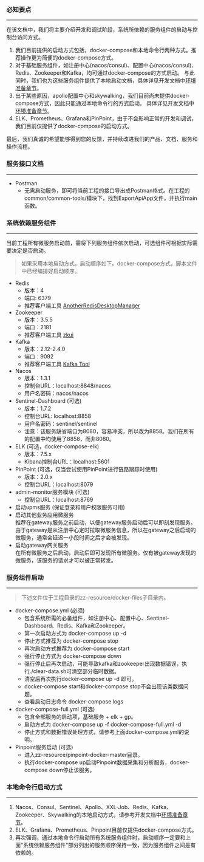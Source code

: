 ### 必知要点
---
在该文档中，我们将主要介绍开发和调试阶段，系统所依赖的服务组件的启动与控制台访问方式。

1. 我们目前提供的启动方式包括，docker-compose和本地命令行两种方式。推荐操作更为简便的docker-compose方式。
2. 对于基础服务组件，如注册中心(nacos/consul)、配置中心(nacos/consul)、Redis、Zookeeper和Kafka，均可通过docker-compose的方式启动。
与此同时，我们也为这些服务组件提供了本地启动文档，具体详见开发文档中[环境准备章节](http://www.orangeforms.com/development-doc/environment/)。
3. 出于某些原因，apollo配置中心和skywalking，我们目前尚未提供docker-compose方式，因此只能通过本地命令行的方式启动。
具体详见开发文档中[环境准备章节](http://www.orangeforms.com/development-doc/environment/)。
4. ELK、Prometheus、Grafana和PinPoint，由于不会影响正常的开发和调试，我们目前仅提供了docker-compose的启动方式。

最后，我们真诚的希望能够得到您的反馈，并持续改进我们的产品、文档、服务和操作流程。
### 服务接口文档
---
- Postman
  - 无需启动服务，即可将当前工程的接口导出成Postman格式。在工程的common/common-tools/模块下，找到ExportApiApp文件，并执行main函数。

### 系统依赖服务组件
---
当前工程所有微服务启动前，需将下列服务组件依次启动，可选组件可根据实际需要决定是否启动。
> 如果采用本地启动方式，启动顺序如下。docker-compose方式，脚本文件中已经编排好启动顺序。
- Redis
  - 版本：4
  - 端口: 6379
  - 推荐客户端工具 [AnotherRedisDesktopManager](https://github.com/qishibo/AnotherRedisDesktopManager)
- Zookeeper
  - 版本：3.5.5
  - 端口：2181
  - 推荐客户端工具 [zkui](https://github.com/DeemOpen/zkui)
- Kafka
  - 版本：2.12-2.4.0
  - 端口：9092
  - 推荐客户端工具 [Kafka Tool](http://www.kafkatool.com/download.html)
- Nacos
  - 版本：1.3.1
  - 控制台URL：localhost:8848/nacos
  - 用户名密码：nacos/nacos
- Sentinel-Dashboard (可选)
  - 版本：1.7.2
  - 控制台URL: localhost:8858
  - 用户名密码：sentinel/sentinel
  - 注意：该服务缺省端口为8080，容易冲突，所以改为8858。我们在所有的配置中均使用了8858，而非8080。
- ELK (可选，docker-compose-elk)
  - 版本：7.5.x
  - Kibana控制台URL：localhost:5601
- PinPoint (可选，仅当尝试使用PinPoint进行链路跟踪时使用)
  - 版本：2.0.x
  - 控制台URL：localhost:8079
- admin-monitor服务模块 (可选)
  - 控制台URL：localhost:8769
- 启动upms服务 (保证登录和用户权限服务可用)
- 启动其他业务应用微服务<br>
  推荐在gateway服务之前启动，以便gateway服务启动后可以即刻发现服务。由于gateway是从注册中心定时拉取微服务信息，所以在gateway之后启动的微服务，通常会延迟一小段时间之后才会被发现。
- 启动gateway网关服务<br>
  在所有微服务之后启动，启动后即可发现所有微服务。仅有被gateway发现的微服务，该服务的请求才可以被正常转发。

### 服务组件启动
---
> 下述文件位于工程目录的zz-resource/docker-files子目录内。
- docker-compose.yml (必须)
  - 包含系统所需的必备组件，如注册中心、配置中心、Sentinel-Dashboard、Redis、Kafka和Zookeeper。
  - 第一次启动方式为 docker-compose up -d
  - 停止方式推荐为 docker-compose stop
  - 再次启动方式推荐为 docker-compose start
  - 强行停止方式为 docker-compose down
  - 强行停止后再次启动，可能导致kafka和zookeeper出现数据错误，执行./clear-data.sh可清空部分临时数据。
  - 清空后再次执行docker-compose up -d 即可。
  - docker-compose start和docker-compose stop不会出现该类数据问题。
  - 查看启动日志命令 docker-compose logs
- docker-compose-full.yml (可选)
  - 包含全部服务的启动项，基础服务 + elk + gp。
  - 启动方式为 docker-compose up -f docker-compose-full.yml -d
  - 停止方式和数据错误处理方式，请参考上面docker-compose.yml的说明。
- Pinpoint服务启动 (可选)
  - 进入zz-resource/pinpoint-docker-master目录。
  - 执行docker-compose up启动Pinpoint数据采集和分析服务，docker-compose down停止该服务。

### 本地命令行启动方式
---
1. Nacos、Consul、Sentinel、Apollo、XXL-Job、Redis、Kafka、Zookeeper、Skywalking的本地启动方式，请参考开发文档中[环境准备章节](http://www.orangeforms.com/development-doc/environment/)。
2. ELK、Grafana、Prometheus、Pinpoint目前仅提供docker-compose方式。
3. 再次强调，通过本地命令行启动所有系统服务组件时，启动顺序一定要和上面"系统依赖服务组件"部分列出的服务顺序保持一致，因为服务组件之间是有依赖的。